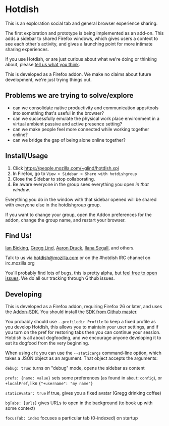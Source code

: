 Hotdish
=======

This is an exploration social tab and general browser experience sharing.

The first exploration and prototype is being implemented as an add-on. This adds a sidebar to shared Firefox windows, which gives users a context to see each other's activity, and gives a launching point for more intimate sharing experiences.

If you use Hotdish, or are just curious about what we're doing or thinking about, please [tell us what you think](hotdish@mozilla.com).

This is developed as a Firefox addon.  We make no claims about future development, we're just trying things out.

Problems we are trying to solve/explore
-------------
* can we consolidate native productivity and communication apps/tools into something that's useful in the browser?
* can we successfully emulate the physical work place environment in a virtual ambient passive and active presence setting?
* can we make people feel more connected while working together online?
* can we bridge the gap of being alone online together?

Install/Usage
-------------

1. Click https://people.mozilla.com/~glind/hotdish.xpi
2. In Firefox, go to `View > Sidebar > Share with hotdishgroup`
3. Close the Sidebar to stop collaborating.
4. Be aware everyone in the group sees everything you open *in that window*.

Everything you do in the window with that sidebar opened will be shared with everyone else in the hotdishgroup group.

If you want to change your group, open the Addon preferences for the addon, change the group name, and restart your browser.


Find Us!
---------

[Ian Bicking](http://www.ianbicking.org), [Gregg Lind](http://writeonly.wordpress.com/), [Aaron Druck](https://www.whatthedruck.com), [Ilana Segall](https://twitter.com/Sandwichface17), and others.

Talk to us via hotdish@mozilla.com or on the #hotdish IRC channel on irc.mozilla.org

You'll probably find lots of bugs, this is pretty alpha, but [feel free to open issues](https://github.com/mozilla/hotdish/issues/new). We do all our tracking through Github issues.


Developing
----------

This is developed as a Firefox addon, requiring Firefox 26 or later, and uses the [Addon-SDK](https://addons.mozilla.org/en-US/developers/docs/sdk/latest/). You should install the [SDK from Github master](https://github.com/mozilla/addon-sdk).

You probably should use `--profiledir Profile` to keep a fixed profile as you develop Hotdish, this allows you to maintain your user settings, and if you turn on the pref for restoring tabs then you can continue your session.  Hotdish is all about dogfooding, and we encourage anyone developing it to eat its dogfood from the very beginning.

When using `cfx` you can use the `--staticargs` command-line option, which takes a JSON object as an argument.  That object accepts the arguments:

`debug: true`: turns on "debug" mode, opens the sidebar as content

`prefs: {name: value}` sets some preferences (as found in `about:config`), or `+localPref`, like `{"+username": "my name"}`

`staticAvatar: true` if true, gives you a fixed avatar (Gregg drinking coffee)

`bgTabs: [urls]` gives URLs to open in the background (to book up with some context)

`focusTab: index` focuses a particular tab (0-indexed) on startup
